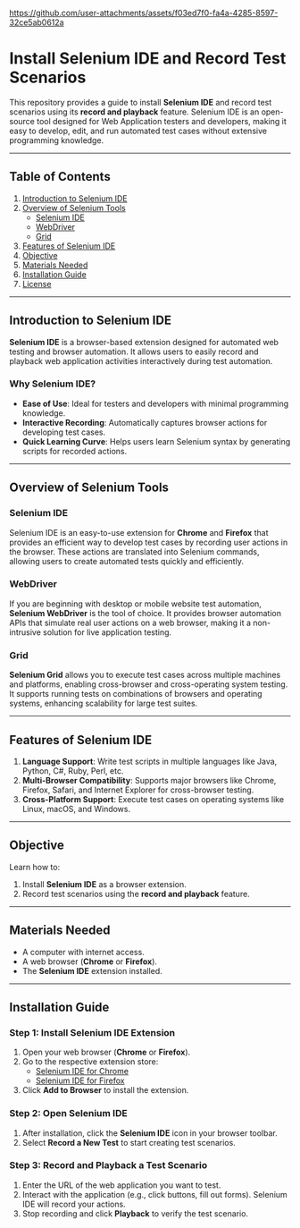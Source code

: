 


https://github.com/user-attachments/assets/f03ed7f0-fa4a-4285-8597-32ce5ab0612a



# Install Selenium IDE and Record Test Scenarios

This repository provides a guide to install **Selenium IDE** and record test scenarios using its **record and playback** feature. Selenium IDE is an open-source tool designed for Web Application testers and developers, making it easy to develop, edit, and run automated test cases without extensive programming knowledge.

---

## Table of Contents

1. [Introduction to Selenium IDE](#introduction-to-selenium-ide)  
2. [Overview of Selenium Tools](#overview-of-selenium-tools)  
   - [Selenium IDE](#selenium-ide)  
   - [WebDriver](#webdriver)  
   - [Grid](#grid)  
3. [Features of Selenium IDE](#features-of-selenium-ide)  
4. [Objective](#objective)  
5. [Materials Needed](#materials-needed)  
6. [Installation Guide](#installation-guide)  
7. [License](#license)  

---

## Introduction to Selenium IDE

**Selenium IDE** is a browser-based extension designed for automated web testing and browser automation. It allows users to easily record and playback web application activities interactively during test automation. 

### Why Selenium IDE?

- **Ease of Use**: Ideal for testers and developers with minimal programming knowledge.
- **Interactive Recording**: Automatically captures browser actions for developing test cases.
- **Quick Learning Curve**: Helps users learn Selenium syntax by generating scripts for recorded actions.

---

## Overview of Selenium Tools

### Selenium IDE

Selenium IDE is an easy-to-use extension for **Chrome** and **Firefox** that provides an efficient way to develop test cases by recording user actions in the browser. These actions are translated into Selenium commands, allowing users to create automated tests quickly and efficiently.

### WebDriver

If you are beginning with desktop or mobile website test automation, **Selenium WebDriver** is the tool of choice. It provides browser automation APIs that simulate real user actions on a web browser, making it a non-intrusive solution for live application testing.

### Grid

**Selenium Grid** allows you to execute test cases across multiple machines and platforms, enabling cross-browser and cross-operating system testing. It supports running tests on combinations of browsers and operating systems, enhancing scalability for large test suites.

---

## Features of Selenium IDE

1. **Language Support**: Write test scripts in multiple languages like Java, Python, C#, Ruby, Perl, etc.  
2. **Multi-Browser Compatibility**: Supports major browsers like Chrome, Firefox, Safari, and Internet Explorer for cross-browser testing.  
3. **Cross-Platform Support**: Execute test cases on operating systems like Linux, macOS, and Windows.  

---

## Objective

Learn how to:
1. Install **Selenium IDE** as a browser extension.  
2. Record test scenarios using the **record and playback** feature.

---

## Materials Needed

- A computer with internet access.  
- A web browser (**Chrome** or **Firefox**).  
- The **Selenium IDE** extension installed.

---

## Installation Guide

### Step 1: Install Selenium IDE Extension

1. Open your web browser (**Chrome** or **Firefox**).  
2. Go to the respective extension store:
   - [Selenium IDE for Chrome](https://chrome.google.com/webstore/detail/selenium-ide/mooikfkahbdckldjjndioackbalphokd)
   - [Selenium IDE for Firefox](https://addons.mozilla.org/en-US/firefox/addon/selenium-ide/)  
3. Click **Add to Browser** to install the extension.

### Step 2: Open Selenium IDE

1. After installation, click the **Selenium IDE** icon in your browser toolbar.  
2. Select **Record a New Test** to start creating test scenarios.  

### Step 3: Record and Playback a Test Scenario

1. Enter the URL of the web application you want to test.  
2. Interact with the application (e.g., click buttons, fill out forms). Selenium IDE will record your actions.  
3. Stop recording and click **Playback** to verify the test scenario.  


